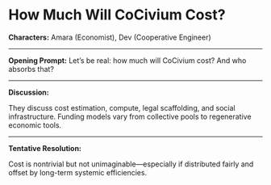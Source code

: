 <!-- status: stub; target: 150+ words -->
<!-- status: stub; target: 150+ words -->
<!-- status: stub; target: 150+ words -->
# How Much Will CoCivium Cost?

**Characters:** Amara (Economist), Dev (Cooperative Engineer)

---

**Opening Prompt:** Let’s be real: how much will CoCivium cost? And who absorbs that?

---

**Discussion:**

They discuss cost estimation, compute, legal scaffolding, and social infrastructure. Funding models vary from collective pools to regenerative economic tools.

---

**Tentative Resolution:**

Cost is nontrivial but not unimaginable—especially if distributed fairly and offset by long-term systemic efficiencies.




